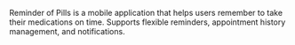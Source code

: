 Reminder of Pills is a mobile application that helps users remember to take their medications on time. Supports flexible reminders, appointment history management, and notifications.
